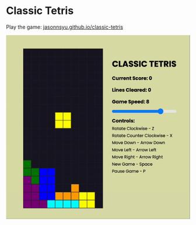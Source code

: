 # Classic Tetris

Play the game: [jasonnsyu.github.io/classic-tetris](https://jasonnsyu.github.io/classic-tetris)

![GIF of the game](./classic-tetris.gif)


